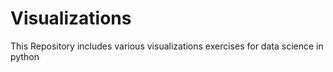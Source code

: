 # Visualizations
This Repository includes various visualizations exercises for data science in python 
